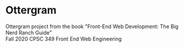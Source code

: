 # Ottergram

Ottergram project from the book "Front-End Web Development: The Big Nerd Ranch Guide" <br>
Fall 2020 CPSC 349 Front End Web Engineering
